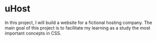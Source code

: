 # uHost
In this project, I will build a website for a fictional hosting company. The main goal of this project is to facilitate my learning as a study the most important concepts in CSS.
